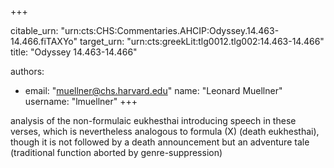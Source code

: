 +++


citable_urn: "urn:cts:CHS:Commentaries.AHCIP:Odyssey.14.463-14.466.fiTAXYo"
target_urn: "urn:cts:greekLit:tlg0012.tlg002:14.463-14.466"
title: "Odyssey 14.463-14.466"

authors:
- email: "muellner@chs.harvard.edu"
  name: "Leonard Muellner"
  username: "lmuellner"
+++

<p>analysis of the non-formulaic eukhesthai introducing speech in these verses, which is nevertheless analogous to formula (X) (death eukhesthai), though it is not followed by a death announcement but an adventure tale (traditional function aborted by genre-suppression)</p>